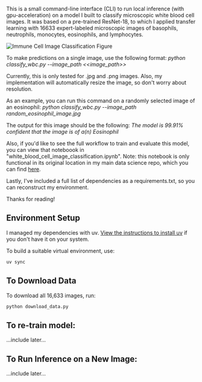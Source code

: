 This is a small command-line interface (CLI) to run local inference (with gpu-acceleration) on a model I built to classify microscopic white blood cell images. It was based on a pre-trained ResNet-18, to which I applied transfer learning with 16633 expert-labeled microscopic images of basophils, neutrophils, monocytes, eosinophils, and lymphocytes. 

![Immune Cell Image Classification Figure](immune_cell_image_classification_figure.png)

To make predictions on a single image, use the following format:
<i>python classify_wbc.py --image_path <<image_path>></i>

Currently, this is only tested for .jpg and .png images. Also, my implementation will automatically resize the image, so don't worry about resolution. 

As an example, you can run this command on a randomly selected image of an eosinophil: <i>python classify_wbc.py --image_path random_eosinophil_image.jpg</i>

The output for this image should be the following:
<i>The model is 99.91% confident that the image is of a(n) Eosinophil</i>

Also, if you'd like to see the full workflow to train and evaluate this model, you can view that noteboook in "white_blood_cell_image_classification.ipynb". Note: this notebook is only functional in its original location in my main data science repo, which you can find <a target="_blank" href="https://github.com/cgeils25/Data_Science_Projects/tree/main">here</a>.

Lastly, I've included a full list of dependencies as a requirements.txt, so you can reconstruct my environment.

Thanks for reading!

## Environment Setup

I managed my dependencies with uv. [View the instructions to install uv](https://docs.astral.sh/uv/getting-started/installation/) if you don't have it on your system.

To build a suitable virtual environment, use:

```bash
uv sync
```

## To Download Data

To download all 16,633 images, run:

```bash
python download_data.py
```

## To re-train model:

...include later...

## To Run Inference on a New Image:

...include later...

